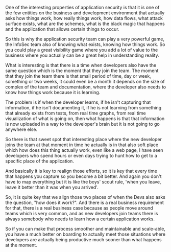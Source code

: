 One of the interesting properties of application security is that it is one of the few entities on the business and development environment that actually asks how things work, how really things work, how data flows, what attack surface exists, what are the schemes, what is the black magic that happens and the application that allows certain things to occur.

So this is why the application security team can play a very powerful game, the InfoSec team also of knowing what exists, knowing how things work. So you could play a great visibility game where you add a lot of value to the business where you actually can be a great help in understanding reality.

What is interesting is that there is a time when developers also have the same question which is the moment that they join the team. The moment that they join the team there is that small period of time, day or week, something or two weeks, it could even be a month it depends on the size of complex of the team and documentation, where the developer also needs to know how things work because it is learning.

The problem is if when the developer learns, if he isn't capturing that information, if he isn't documenting it, if he is not learning from something that already exists from tests, from real time graphs, from real time visualization of what is going on, then what happens is that that information is now uploaded in a way to the developer's brain but it is not going to go anywhere else.

So there is that sweet spot that interesting place where the new developer joins the team at that moment in time he actually is in that also soft place which how does this thing actually work, even like a web page, I have seen developers who spend hours or even days trying to hunt how to get to a specific place of the application.

And basically it is key to realign those efforts, so it is key that every time that happens you capture so you become a bit better. And again you don't have to map everything but it is like the boys' scout rule, 'when you leave, leave it better than it was when you arrived'. 

So, it is quite key that we align those two places of when the Devs also asks the question, "how does it work?". And there is a real business requirement for that, there is a real business case because as people move around teams which is very common, and as new developers join teams there is always somebody who needs to learn how a certain application works.

So if you can make that process smoother and maintainable and scale-able, you have a much better on boarding to actually meet those situations where developers are actually being productive much sooner than what happens at the moment.
